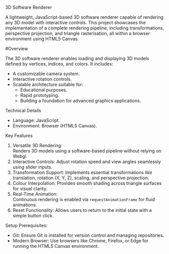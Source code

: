 3D Software Renderer

A lightweight, JavaScript-based 3D software renderer capable of rendering any 3D model with interactive controls. This project showcases the implementation of a complete rendering pipeline, including transformations, perspective projection, and triangle rasterisation, all within a browser environment using HTML5 Canvas.


#Overview

The 3D software renderer enables loading and displaying 3D models defined by vertices, indices, and colors. It includes:
- A customizable camera system.
- Interactive rotation controls.
- Scalable architecture suitable for:
  - Educational purposes.
  - Rapid prototyping.
  - Building a foundation for advanced graphics applications.


Technical Details
- Language: JavaScript.
- Environment: Browser (HTML5 Canvas).
  


Key Features
1. Versatile 3D Rendering:  
   Renders 3D models using a software-based pipeline without relying on Webgl.
2. Interactive Controls:
   Adjust rotation speed and view angles seamlessly using slider inputs.
3. Transformation Support: 
   Implements essential transformations like translation, rotation (X, Y, Z), scaling, and perspective projection.
4. Colour Interpolation: 
   Provides smooth shading across triangle surfaces for visual clarity.
5. Real-Time Animation:  
   Continuous rendering is enabled via `requestAnimationFrame` for fluid animations.
6. Reset Functionality:
   Allows users to return to the initial state with a simple button click.


Setup
Prerequisites:
- Git: Ensure Git is installed for version control and managing repositories.
- Modern Browser: Use browsers like Chrome, Firefox, or Edge for running the HTML5 Canvas environment.
